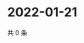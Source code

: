# 2022-01-21

共 0 条

<!-- BEGIN WEIBO -->
<!-- 最后更新时间 Fri Jan 21 2022 07:10:57 GMT+0800 (China Standard Time) -->

<!-- END WEIBO -->
